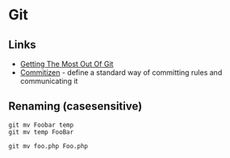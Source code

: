 # Git

## Links

- [Getting The Most Out Of Git](https://www.smashingmagazine.com/2021/02/getting-the-most-out-of-git/)
- [Commitizen](https://github.com/commitizen-tools/commitizen) - define a standard way of committing rules and communicating it

## Renaming (casesensitive)

```
git mv Foobar temp
git mv temp FooBar

git mv foo.php Foo.php
```